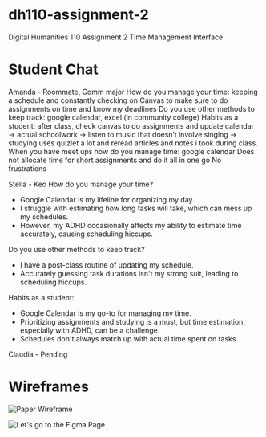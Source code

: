 # dh110-assignment-2
Digital Humanities 110 Assignment 2 Time Management Interface

# Student Chat
Amanda - Roommate, Comm major
How do you manage your time: keeping a schedule and constantly checking on Canvas to make sure to do assignments on time and know my deadlines 
Do you use other methods to keep track: google calendar, excel (in community college) 
Habits as a student: after class, check canvas to do assignments and update calendar → actual schoolwork → listen to music that doesn’t involve singing → studying uses quizlet a lot and reread articles and notes i took during class. 
When you have meet ups how do you manage time: google calendar 
Does not allocate time for short assignments and do it all in one go 
No frustrations

Stella - Keo
How do you manage your time?
- Google Calendar is my lifeline for organizing my day.
- I struggle with estimating how long tasks will take, which can mess up my schedules.
- However, my ADHD occasionally affects my ability to estimate time accurately, causing scheduling hiccups.

Do you use other methods to keep track?
- I have a post-class routine of updating my schedule.
- Accurately guessing task durations isn't my strong suit, leading to scheduling hiccups.

Habits as a student:
- Google Calendar is my go-to for managing my time.
- Prioritizing assignments and studying is a must, but time estimation, especially with ADHD, can be a challenge.
- Schedules don't always match up with actual time spent on tasks.


Claudia - Pending

# Wireframes
 
![Paper Wireframe](https://amandacai12.github.io/dh110-assignment-2/claudia.png)

![Let's go to the Figma Page](https://www.figma.com/file/Gp1k1rIGRj5sODLvnm5MRj/DH110%3A-Assignment-2-Time-Management?type=design&node-id=26%3A2&mode=design&t=WAn8IgeGMZiSfH7g-1)
